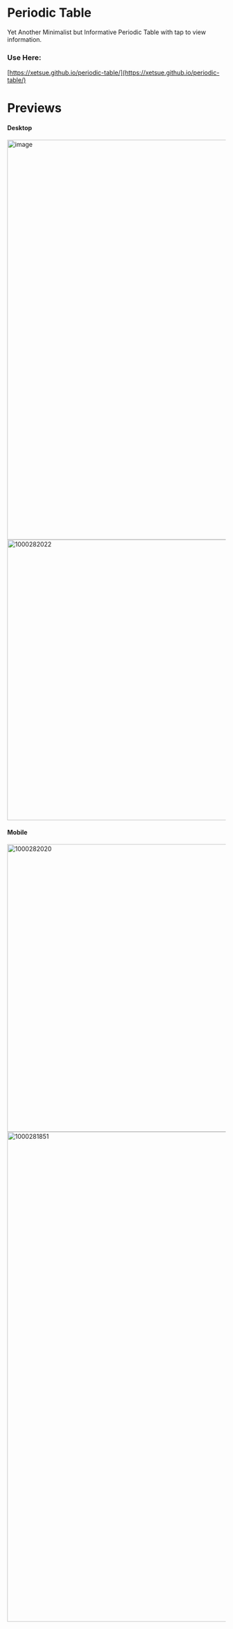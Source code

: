 # Periodic Table
Yet Another Minimalist but Informative Periodic Table with tap to view information. 
### Use Here:
[https://xetsue.github.io/periodic-table/](https://xetsue.github.io/periodic-table/)

# Previews
#### Desktop
<img width="1883" height="919" alt="image" src="https://github.com/user-attachments/assets/f11cbb48-e333-4f2e-928d-8fcafabf7799" />
<img width="1080" height="645" alt="1000282022" src="https://github.com/user-attachments/assets/71838888-9f32-4893-bf56-5bf23460a228" />




#### Mobile
<img width="1080" height="661" alt="1000282020" src="https://github.com/user-attachments/assets/0cb87d8b-3fdc-4bc8-b973-ffc24ccc9942" />

<img width="1080" height="1126" alt="1000281851" src="https://github.com/user-attachments/assets/f7d7b736-d648-4a57-b70f-1964114cfd47" />

